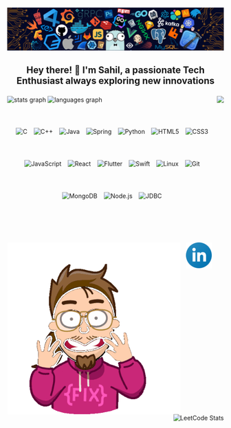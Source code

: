 ![logo](https://github.com/sahiljagdale007/sahiljagdale007/blob/main/github%20img.png)
<h2 align="center">Hey there! 👋 I'm Sahil, a passionate Tech Enthusiast always exploring new innovations</h2>

###

<img align="right" height="380" src="https://user-images.githubusercontent.com/74038190/218265814-3084a4ba-809c-4135-afc0-8685d0f634b3.gif"  />

###
<div align="left">
  <img src="https://github-readme-stats.vercel.app/api?username=sahiljagdale007&hide_title=false&hide_rank=false&show_icons=true&include_all_commits=true&count_private=true&disable_animations=false&theme=dracula&locale=en&hide_border=false" height="150" alt="stats graph"  />
  <img src="https://github-readme-stats.vercel.app/api/top-langs?username=sahiljagdale007&locale=en&hide_title=false&layout=compact&card_width=320&langs_count=5&theme=dracula&hide_border=false" height="185" alt="languages graph"  />
</div>

###

<div align="center">
  <br/>
  <br/>
  <div style="display: flex; flex-wrap: wrap; justify-content: center; align-items: center; gap: 15px; max-width: 600px; margin: auto;">
    <img src="https://cdn.jsdelivr.net/gh/devicons/devicon/icons/c/c-original.svg" height="60" alt="C"/>
    <img src="https://cdn.jsdelivr.net/gh/devicons/devicon/icons/cplusplus/cplusplus-original.svg" height="60" alt="C++"/>
    <img src="https://cdn.jsdelivr.net/gh/devicons/devicon/icons/java/java-original.svg" height="60" alt="Java"/>
    <img src="https://cdn.jsdelivr.net/gh/devicons/devicon/icons/spring/spring-original.svg" height="60" alt="Spring"/>
    <img src="https://cdn.jsdelivr.net/gh/devicons/devicon/icons/python/python-original.svg" height="60" alt="Python"/>
    <img src="https://cdn.jsdelivr.net/gh/devicons/devicon/icons/html5/html5-original.svg" height="60" alt="HTML5"/>
    <img src="https://cdn.jsdelivr.net/gh/devicons/devicon/icons/css3/css3-original.svg" height="60" alt="CSS3"/>
    <img src="https://cdn.jsdelivr.net/gh/devicons/devicon/icons/javascript/javascript-original.svg" height="60" alt="JavaScript"/>
    <img src="https://cdn.jsdelivr.net/gh/devicons/devicon/icons/react/react-original.svg" height="60" alt="React"/>
    <img src="https://cdn.jsdelivr.net/gh/devicons/devicon/icons/flutter/flutter-original.svg" height="60" alt="Flutter"/>
    <img src="https://cdn.jsdelivr.net/gh/devicons/devicon/icons/swift/swift-original.svg" height="60" alt="Swift"/>
    <img src="https://cdn.jsdelivr.net/gh/devicons/devicon/icons/linux/linux-original.svg" height="60" alt="Linux"/>
    <img src="https://cdn.jsdelivr.net/gh/devicons/devicon/icons/git/git-original.svg" height="60" alt="Git"/>
    <img src="https://cdn.jsdelivr.net/gh/devicons/devicon/icons/mongodb/mongodb-original.svg" height="60" alt="MongoDB"/>
    <img src="https://cdn.jsdelivr.net/gh/devicons/devicon/icons/nodejs/nodejs-original.svg" height="60" alt="Node.js"/>
    <img src="https://v31.openhab.org/logos/jdbc.png" height="60" alt="JDBC"/>
  </div>
</div>

###

<div align="center">
  <br/>
   <br/>
 <a href="https://www.linkedin.com/in/sahiljagdale07/" target="_blank">
    <img src="https://github.com/sahiljagdale007/sahiljagdale007/blob/main/linkedin%20(1).svg" height="60" alt="linkedin logo"  />
  </a>
  <img align="left" height="400" src="https://github.com/sahiljagdale007/sahiljagdale007/blob/main/hackerman-programming.gif"  />
</div>


###

<div align="right">
  <img src="https://leetcard.jacoblin.cool/sahiljagdale07?theme=light" width="350" alt="LeetCode Stats"/>
</div>

<br clear="both">


###

